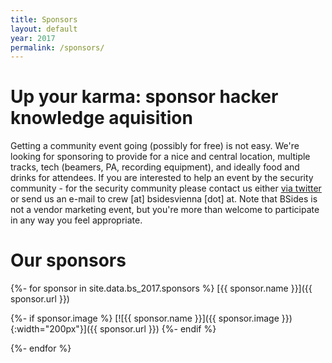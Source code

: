 ```yaml
---
title: Sponsors
layout: default
year: 2017
permalink: /sponsors/
---
```

# Up your karma: sponsor hacker knowledge aquisition
Getting a community event going (possibly for free) is not easy. We're looking for sponsoring to provide
for a nice and central location, multiple tracks, tech (beamers, PA, recording equipment), and ideally
food and drinks for attendees. If you are interested to help an event by the security community - for the
security community please contact us either [via twitter](https://twitter.com/BSidesVienna) or send us an
e-mail to crew [at] bsidesvienna [dot] at. Note that BSides is not a vendor marketing event, but you're more
than welcome to participate in any way you feel appropriate.

# Our sponsors

{%- for sponsor in site.data.bs_2017.sponsors %}
[{{ sponsor.name }}]({{ sponsor.url }})

{%- if sponsor.image %}
[![{{ sponsor.name }}]({{ sponsor.image }}){:width="200px"}]({{ sponsor.url }})
{%- endif %}

{%- endfor %}